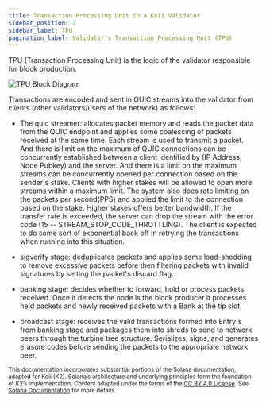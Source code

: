 ```yaml
---
title: Transaction Processing Unit in a Koii Validator
sidebar_position: 2
sidebar_label: TPU
pagination_label: Validator's Transaction Processing Unit (TPU)
---
```


TPU (Transaction Processing Unit) is the logic of the validator
responsible for block production.

![TPU Block Diagram](/img/architecture/tpu.svg)

Transactions are encoded and sent in QUIC streams into the validator
from clients (other validators/users of the network) as follows:

- The quic streamer: allocates packet memory and reads the packet data from
  the QUIC endpoint and applies some coalescing of packets received at
  the same time. Each stream is used to transmit a packet. And there is limit on the
  maximum of QUIC connections can be concurrently established between a client
  identified by (IP Address, Node Pubkey) and the server. And there is a limit on the
  maximum streams can be concurrently opened per connection based on the sender's
  stake. Clients with higher stakes will be allowed to open more streams within
  a maximum limit. The system also does rate limiting on the packets per
  second(PPS) and applied the limit to the connection based on the stake.
  Higher stakes offers better bandwidth. If the transfer rate is exceeded,
  the server can drop the stream with the error code (15 -- STREAM_STOP_CODE_THROTTLING).
  The client is expected to do some sort of exponential back off in retrying the
  transactions when running into this situation.

- sigverify stage: deduplicates packets and applies some load-shedding
  to remove excessive packets before then filtering packets with invalid
  signatures by setting the packet's discard flag.

- banking stage: decides whether to forward, hold or process packets
  received. Once it detects the node is the block producer it processes
  held packets and newly received packets with a Bank at the tip slot.

- broadcast stage: receives the valid transactions formed into Entry's from
  banking stage and packages them into shreds to send to network peers through
  the turbine tree structure. Serializes, signs, and generates erasure codes
  before sending the packets to the appropriate network peer.

<sub>This documentation incorporates substantial portions of the Solana documentation, adapted for Koii (K2). Solana’s architecture and underlying principles form the foundation of K2’s implementation. Content adapted under the terms of the [CC BY 4.0 License](https://creativecommons.org/licenses/by/4.0/). See [Solana Documentation](https://docs.solana.com/) for more details.</sub>
